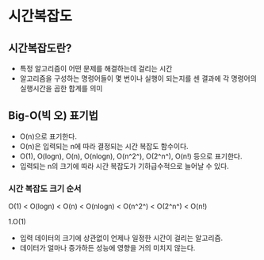 # 시간복잡도

## 시간복잡도란?

- 특정 알고리즘이 어떤 문제를 해결하는데 걸리는 시간
- 알고리즘을 구성하는 명령어들이 몇 번이나 실행이 되는지를 센 결과에 각 명령어의 실행시간을 곱한 합계를 의미

## Big-O(빅 오) 표기법

- O(n)으로 표기한다.
- O(n)은 입력되는 n에 따라 결정되는 시간 복잡도 함수이다.
- O(1), O(logn), O(n), O(nlogn), O(n^2^), O(2^n^), O(n!) 등으로 표기한다.
- 입력되는 n의 크기에 따라 시간 복잡도가 기하급수적으로 늘어날 수 있다.

### 시간 복잡도 크기 순서

O(1) < O(logn) < O(n) < O(nlogn) < O(n^2^) < O(2^n^) < O(n!)

1.O(1)

- 입력 데이터의 크기에 상관없이 언제나 일정한 시간이 걸리는 알고리즘.
- 데이터가 얼마나 증가하든 성능에 영향을 거의 미치지 않는다.
